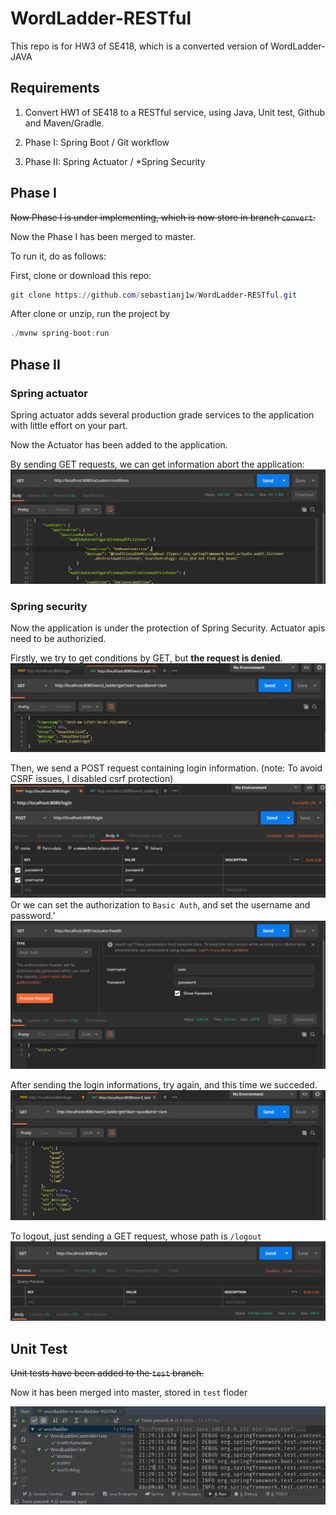 # WordLadder-RESTful

This repo is for HW3 of SE418, which is a converted version of WordLadder-JAVA

## Requirements

1. Convert HW1 of SE418 to a RESTful service, using Java, Unit test, Github and Maven/Gradle.

2. Phase I: Spring Boot / Git workflow

3. Phase II: Spring Actuator / *Spring Security

## Phase I

~~Now Phase I is under implementing, which is now store in branch `convert`.~~

Now the Phase I has been merged to master.

To run it, do as follows:

First, clone or download this repo:

```powershell
git clone https://github.com/sebastianj1w/WordLadder-RESTful.git
```

After clone or unzip, run the project by

```powershell
./mvnw spring-boot:run
```

## Phase II

### Spring actuator

Spring actuator adds several production grade services to the application with little effort on your part.

Now the Actuator has been added to the application.

By sending GET requests, we can get information abort the application:
<img src="./imgs/conditions.png"/>

### Spring security

Now the application is under the protection of Spring Security. Actuator apis need to be authorizied.

Firstly, we try to get conditions by GET, but **the request is denied**.
<img src="./imgs/unauthorized.png"/>

Then, we send a POST request containing login information. (note: To avoid CSRF issues, I disabled csrf protection)
<img src="./imgs/login.png"/>
Or we can set the authorization to `Basic Auth`, and set the username and password.'
<img src="./imgs/basicAuth.png"/>

After sending the login informations, try again, and this time we succeded.
<img src="./imgs/success.png"/>

To logout, just sending a GET request, whose path is `/logout`
<img src="./imgs/logout.png"/>

## Unit Test

~~Unit tests have been added to the `test` branch.~~

Now it has been merged into master, stored in `test` floder

<img src="./imgs/01.png"/>